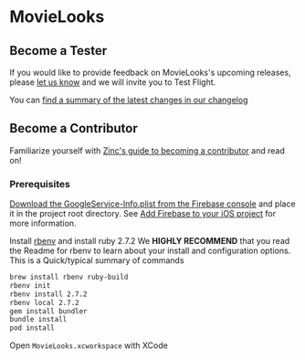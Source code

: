 # MovieLooks


## Become a Tester

If you would like to provide feedback on MovieLooks's upcoming releases,
please [let us know](http://www.momentpark.com/contact-us) and we will invite
you to Test Flight.

You can [find a summary of the latest changes in our changelog](./CHANGELOG.md)

## Become a Contributor

Familiarize yourself with [Zinc's guide to becoming a
contributor](https://www.zinc.coop/contributing/) and read on!

### Prerequisites

[Download the GoogleService-Info.plist from the Firebase console] and place it
in the project root directory. See [Add Firebase to your iOS project] for more
information.

Install [rbenv](https://github.com/rbenv/rbenv) and install ruby 2.7.2
We **HIGHLY RECOMMEND** that you read the Readme for rbenv to learn about your install and configuration options.
This is a Quick/typical summary of commands
```bash
brew install rbenv ruby-build
rbenv init
rbenv install 2.7.2
rbenv local 2.7.2
gem install bundler
bundle install
pod install
````


Open `MovieLooks.xcworkspace` with XCode

[download the googleservice-info.plist from the firebase console]:
  https://console.firebase.google.com/u/0/project/shake-it-photo/settings/general/ios:com.redgiantsoftware.movielooks
[add firebase to your ios project]: https://firebase.google.com/docs/ios/setup
